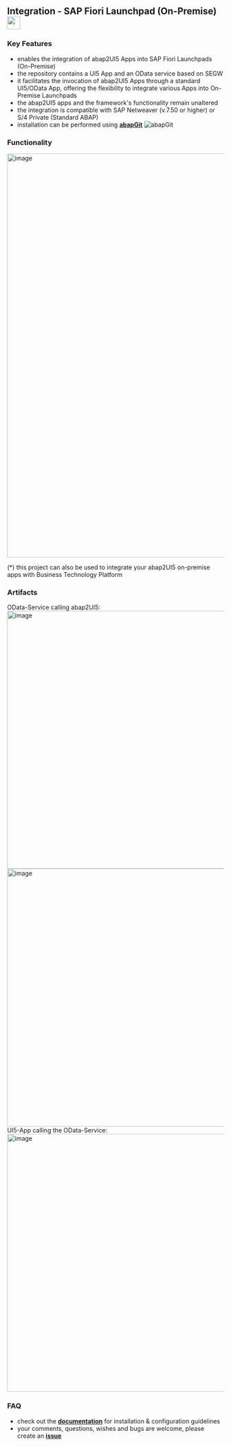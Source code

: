 ## Integration - SAP Fiori Launchpad (On-Premise) <img src="https://github.com/abap2UI5/abap2UI5/assets/102328295/52ac0bb6-a219-4e9d-9e4f-62698dab3063" width="30">

### Key Features
* enables the integration of abap2UI5 Apps into SAP Fiori Launchpads (On-Premise)
* the repository contains a UI5 App and an OData service based on SEGW
* it facilitates the invocation of abap2UI5 Apps through a standard UI5/OData App, offering the flexibility to integrate various Apps into On-Premise Launchpads
* the abap2UI5 apps and the framework's functionality remain unaltered
* the integration is compatible with SAP Netweaver (v.7.50 or higher) or S/4 Private (Standard ABAP)
* installation can be performed using [**abapGit**](https://abapgit.org) ![abapGit](https://docs.abapgit.org/img/favicon.png)

### Functionality
<img width="940" alt="image" src="https://github.com/abap2UI5/integration-fiori_launchpad_on_premise/assets/102328295/2f465e8d-bc2d-4b50-866d-08e33f19b028">

(*) this project can also be used to integrate your abap2UI5 on-premise apps with Business Technology Platform

### Artifacts
OData-Service calling abap2UI5:<br>
<img width="600" alt="image" src="https://github.com/abap2UI5/ext-service_integration/assets/102328295/3d96ac7e-514e-4d31-82ad-f64f78142ca7"><br>
<img width="600" alt="image" src="https://github.com/abap2UI5/integration-fiori_launchpad_on_premise/assets/102328295/3ff770a0-e62c-40ce-9f2b-375f9261101d">
<br>
UI5-App calling the OData-Service:<br>
<img width="600" alt="image" src="https://github.com/abap2UI5/ext-service_integration/assets/102328295/98c4f5d7-bb81-47d4-9f15-2acb7839e6ba">
### FAQ
* check out the [**documentation**](https://github.com/abap2UI5/abap2UI5-documentation) for installation & configuration guidelines
* your comments, questions, wishes and bugs are welcome, please create an [**issue**](https://github.com/abap2UI5/integration-fiori_launchpad_on_premise/issues)
